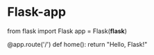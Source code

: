 # Flask-app
from flask import Flask
app = Flask(__flask__)

@app.route('/')
def home():
    return "Hello, Flask!"
